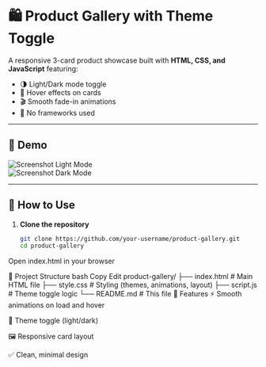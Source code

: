 # 🛍️ Product Gallery with Theme Toggle

A responsive 3-card product showcase built with **HTML, CSS, and JavaScript** featuring:

- 🌗 Light/Dark mode toggle
- 🎯 Hover effects on cards
- 🎬 Smooth fade-in animations
- 🚫 No frameworks used

---

## 📸 Demo

![Screenshot Light Mode](./screenshot-light.png)  
![Screenshot Dark Mode](./screenshot-dark.png)

---

## 🔧 How to Use

1. **Clone the repository**  
   ```bash
   git clone https://github.com/your-username/product-gallery.git
   cd product-gallery
Open index.html in your browser

📁 Project Structure
bash
Copy
Edit
product-gallery/
├── index.html        # Main HTML file
├── style.css         # Styling (themes, animations, layout)
├── script.js         # Theme toggle logic
└── README.md         # This file
🚀 Features
⚡ Smooth animations on load and hover

🌙 Theme toggle (light/dark)

🖼️ Responsive card layout

✅ Clean, minimal design
